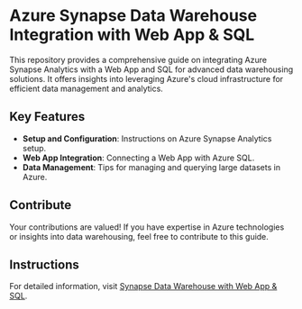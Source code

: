 # Azure Synapse Data Warehouse Integration with Web App & SQL

This repository provides a comprehensive guide on integrating Azure Synapse Analytics with a Web App and SQL for advanced data warehousing solutions. It offers insights into leveraging Azure's cloud infrastructure for efficient data management and analytics.

## Key Features
- **Setup and Configuration**: Instructions on Azure Synapse Analytics setup.
- **Web App Integration**: Connecting a Web App with Azure SQL.
- **Data Management**: Tips for managing and querying large datasets in Azure.

## Contribute
Your contributions are valued! If you have expertise in Azure technologies or insights into data warehousing, feel free to contribute to this guide.

## Instructions
For detailed information, visit [Synapse Data Warehouse with Web App & SQL](https://www.cloudblogger.eu/2023/09/16/synapse-data-warehouse-with-web-app-sql/).


